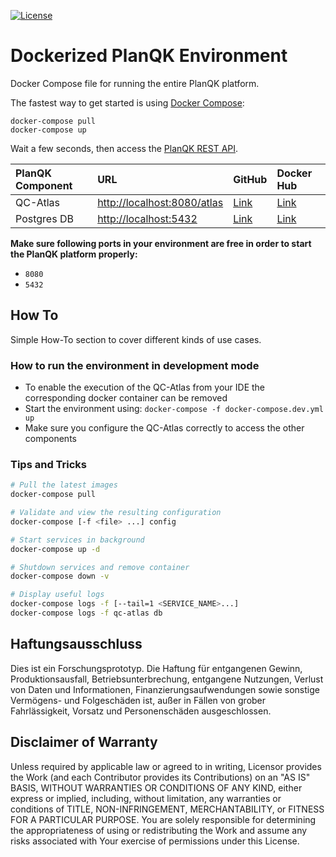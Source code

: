 [![License](https://img.shields.io/badge/License-Apache%202.0-blue.svg)](https://opensource.org/licenses/Apache-2.0)

# Dockerized PlanQK Environment

Docker Compose file for running the entire PlanQK platform.

The fastest way to get started is using [Docker Compose](https://docs.docker.com/compose/):

  ```shell
  docker-compose pull
  docker-compose up
  ```
  
Wait a few seconds, then access the [PlanQK REST API](http://localhost:8080/atlas).

| PlanQK Component | URL | GitHub | Docker Hub |
|:------------------- |:--- |:------ |:---------- |
| QC-Atlas |<http://localhost:8080/atlas> | [Link](https://github.com/PlanQK/qc-atlas) | [Link](https://hub.docker.com/r/planqk/atlas) |
| Postgres DB | <http://localhost:5432> | [Link](https://github.com/docker-library/postgres) | [Link](https://hub.docker.com/_/postgres) |

**Make sure following ports in your environment are free in order to start the PlanQK platform properly:**

* `8080`
* `5432`

## How To

Simple How-To section to cover different kinds of use cases.

### How to run the environment in development mode

* To enable the execution of the QC-Atlas from your IDE the corresponding docker container can be removed
* Start the environment using: `docker-compose -f docker-compose.dev.yml up`
* Make sure you configure the QC-Atlas correctly to access the other components

### Tips and Tricks

```bash
# Pull the latest images
docker-compose pull

# Validate and view the resulting configuration
docker-compose [-f <file> ...] config

# Start services in background
docker-compose up -d

# Shutdown services and remove container
docker-compose down -v

# Display useful logs
docker-compose logs -f [--tail=1 <SERVICE_NAME>...]
docker-compose logs -f qc-atlas db
```

## Haftungsausschluss

Dies ist ein Forschungsprototyp.
Die Haftung für entgangenen Gewinn, Produktionsausfall, Betriebsunterbrechung, entgangene Nutzungen, Verlust von Daten und Informationen, Finanzierungsaufwendungen sowie sonstige Vermögens- und Folgeschäden ist, außer in Fällen von grober Fahrlässigkeit, Vorsatz und Personenschäden ausgeschlossen.

## Disclaimer of Warranty

Unless required by applicable law or agreed to in writing, Licensor provides the Work (and each Contributor provides its Contributions) on an "AS IS" BASIS, WITHOUT WARRANTIES OR CONDITIONS OF ANY KIND, either express or implied, including, without limitation, any warranties or conditions of TITLE, NON-INFRINGEMENT, MERCHANTABILITY, or FITNESS FOR A PARTICULAR PURPOSE.
You are solely responsible for determining the appropriateness of using or redistributing the Work and assume any risks associated with Your exercise of permissions under this License.
